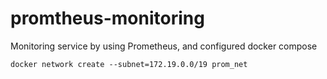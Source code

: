 # promtheus-monitoring
Monitoring service by using Prometheus, and configured docker compose


`docker network create --subnet=172.19.0.0/19 prom_net`
